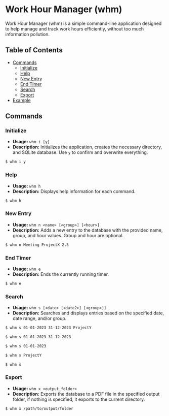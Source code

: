 # Work Hour Manager (whm)

Work Hour Manager (whm) is a simple command-line application designed to help manage and track work hours efficiently, without too much information pollution.
## Table of Contents

- [Commands](#commands)
  - [Initialize](#initialize)
  - [Help](#help)
  - [New Entry](#new-entry)
  - [End Timer](#end-timer)
  - [Search](#search)
  - [Export](#export)
- [Example](#example)

## Commands

### Initialize

- **Usage:** `whm i [y]`
- **Description:** Initializes the application, creates the necessary directory, and SQLite database. Use `y` to confirm and overwrite everything.

```bash
$ whm i y
```

### Help

- **Usage:** `whm h`
- **Description:** Displays help information for each command.

```bash
$ whm h
```

### New Entry

- **Usage:** `whm n <name> [<group>] [<hour>]`
- **Description:** Adds a new entry to the database with the provided name, group, and hour values. Group and hour are optional.

```bash
$ whm n Meeting ProjectX 2.5
```

### End Timer

- **Usage:** `whm e`
- **Description:** Ends the currently running timer.

```bash
$ whm e
```

### Search

- **Usage:** `whm s [<date> [<date2>] [<group>]]`
- **Description:** Searches and displays entries based on the specified date, date range, and/or group.

```bash
$ whm s 01-01-2023 31-12-2023 ProjectY
```

```bash
$ whm s 01-01-2023 31-12-2023
```

```bash
$ whm s 01-01-2023
```

```bash
$ whm s ProjectY
```

```bash
$ whm s
```

### Export

- **Usage:** `whm x <output_folder>`
- **Description:** Exports the database to a PDF file in the specified output folder, if nothing is specified, it exports to the current directory.

```bash
$ whm x /path/to/output/folder
```

